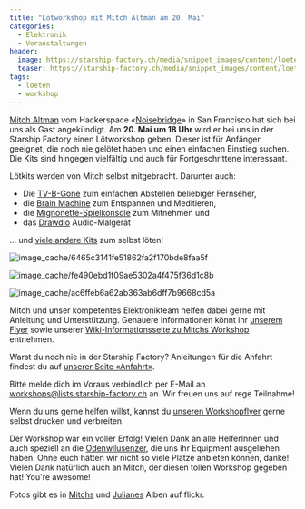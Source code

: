 ```yaml
---
title: "Lötworkshop mit Mitch Altman am 20. Mai"
categories:
  - Elektronik
  - Veranstaltungen
header:
  image: https://starship-factory.ch/media/snippet_images/content/loetequipment.png
  teaser: https://starship-factory.ch/media/snippet_images/content/loetequipment.png
tags:
  - loeten
  - workshop
---
```


[Mitch Altman](https://noisebridge.net/wiki/User:Maltman23 "Mitch Altmans Infoseite bei Noisebridge") vom Hackerspace «[Noisebridge](https://noisebridge.net/ "Noisebridge")» in San Francisco hat sich bei uns als Gast angekündigt. Am **20\. Mai um 18 Uhr** wird er bei uns in der Starship Factory einen Lötworkshop geben. Dieser ist für Anfänger geeignet, die noch nie gelötet haben und einen einfachen Einstieg suchen. Die Kits sind hingegen vielfältig und auch für Fortgeschrittene interessant.

Lötkits werden von Mitch selbst mitgebracht. Darunter auch:

- Die [TV-B-Gone](https://cornfieldelectronics.com/tvbgone/tvbg.home.php "TV-B-Gone-Webseite") zum einfachen Abstellen beliebiger Fernseher,
- die [Brain Machine](https://learn.adafruit.com/brain-machine "Das Brain Machine-Kit bei Adafruit") zum Entspannen und Meditieren,
- die [Mignonette-Spielkonsole](http://www.mignonette-game.com/ "Mignonette, eine Spielekonsole für unterwegs") zum Mitnehmen und
- das [Drawdio](https://learn.adafruit.com/drawdio "Das Drawdio-Kit bei Adafruit") Audio-Malgerät

… und [viele andere Kits](https://noisebridge.net/wiki/MitchWorkshopsEU#Kits "https://noisebridge.net/wiki/MitchWorkshopsEU#Kits") zum selbst löten!

![image_cache/6465c3141fe51862fa2f170bde8faa5f](https://starship-factory.ch/media/snippet_images/content/image_cache6465c3141fe51862fa2f170bde8faa5f.jpeg "image_cache/6465c3141fe51862fa2f170bde8faa5f")

![image_cache/fe490ebd1f09ae5302a4f475f36d1c8b](https://starship-factory.ch/media/snippet_images/content/image_cachefe490ebd1f09ae5302a4f475f36d1c8b.jpeg "image_cache/fe490ebd1f09ae5302a4f475f36d1c8b")

![image_cache/ac6ffeb6a62ab363ab6dff7b9668cd5a](https://starship-factory.ch/media/snippet_images/content/image_cacheac6ffeb6a62ab363ab6dff7b9668cd5a.jpeg "image_cache/ac6ffeb6a62ab363ab6dff7b9668cd5a")

  

Mitch und unser kompetentes Elektronikteam helfen dabei gerne mit Anleitung und Unterstützung. Genauere Informationen könnt ihr [unserem Flyer](http://wiki.starship-factory.ch/Veranstaltungen/Workshops/MitchAltman/MitchAltmanWorkshopFlyer.pdf "Lötworkshopflyer mit mehr Informationen") sowie unserer [Wiki-Informationsseite zu Mitchs Workshop](http://wiki.starship-factory.ch/Veranstaltungen/Workshops/MitchAltman/ "Die Mitch Altman-Informationsseite in unserem Wiki") entnehmen.

Warst du noch nie in der Starship Factory? Anleitungen für die Anfahrt findest du auf [unserer Seite «Anfahrt»](https://starship-factory.ch/pages/anfahrt.html).

Bitte melde dich im Voraus verbindlich per E-Mail an [workshops@lists.starship-factory.ch](mailto:workshops@lists.starship-factory.ch) an. Wir freuen uns auf rege Teilnahme!

Wenn du uns gerne helfen willst, kannst du [unseren Workshopflyer](http://wiki.starship-factory.ch/Veranstaltungen/Workshops/MitchAltman/MitchAltmanWorkshopFlyer.pdf "Lötworkshopflyer mit mehr Informationen") gerne selbst drucken und verbreiten.

Der Workshop war ein voller Erfolg! Vielen Dank an alle HelferInnen und auch speziell an die [Odenwilusenzer](http://www.odenwilusenz.ch/node/351), die uns ihr Equipment ausgeliehen haben. Ohne euch hätten wir nicht so viele Plätze anbieten können, danke! Vielen Dank natürlich auch an Mitch, der diesen tollen Workshop gegeben hat! You're awesome!

Fotos gibt es in [Mitchs](https://flic.kr/s/aHsjXFv84H) und [Julianes](https://flic.kr/s/aHsjYhhW56) Alben auf flickr.
